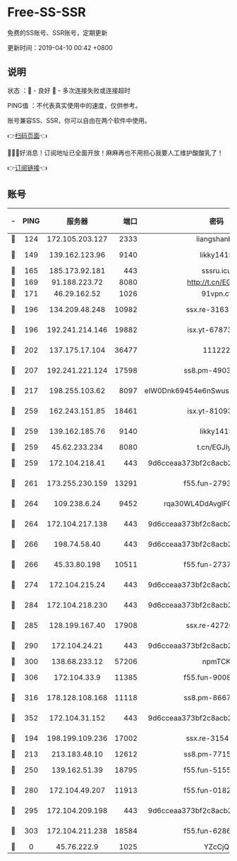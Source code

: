 # Free-SS-SSR

免费的SS账号、SSR账号，定期更新

更新时间：2019-04-10 00:42 +0800

## 说明

状态     ：🙂 - 良好 🙁 - 多次连接失败或连接超时

PING值   ：不代表真实使用中的速度，仅供参考。

账号兼容SS、SSR，你可以自由在两个软件中使用。

👉[扫码页面](https://liesauer.github.io/Free-SS-SSR/)👈

🎉🎉🎉好消息！订阅地址已全面开放！麻麻再也不用担心我要人工维护酸酸乳了！

👉[订阅链接](https://www.liesauer.net/yogurt/subscribe?ACCESS_TOKEN=DAYxR3mMaZAsaqUb)👈

## 账号

|-|PING|服务器|端口|密码|加密方式|区域|
|:----:|:----:|:-----:|-----:|:----:|:----:|:----:|
|🙂|124|172.105.203.127|2333|liangshanbo|chacha20|JP|
|🙂|149|139.162.123.96|9140|likky1415|aes-256-cfb|JP|
|🙂|165|185.173.92.181|443|sssru.icu|rc4-md5|RU|
|🙂|169|91.188.223.72|8080|http://t.cn/EGJIyrl|rc4-md5|RU|
|🙂|171|46.29.162.52|1026|91vpn.cf|rc4-md5|RU|
|🙂|196|134.209.48.248|10982|ssx.re-31631414|aes-256-cfb|US|
|🙂|196|192.241.214.146|19882|isx.yt-67873078|aes-256-cfb|US|
|🙂|202|137.175.17.104|36477|111222|aes-256-cfb|US|
|🙂|207|192.241.221.124|17598|ss8.pm-49031433|aes-256-cfb|US|
|🙂|217|198.255.103.62|8097|eIW0Dnk69454e6nSwuspv9DmS201tQ0D|aes-256-cfb|US|
|🙂|259|162.243.151.85|18461|isx.yt-81093272|aes-256-cfb|US|
|🙂|259|139.162.185.76|9140|likky1415|aes-256-cfb|DE|
|🙂|259|45.62.233.234|8080|t.cn/EGJIyrl|rc4-md5|CA|
|🙂|259|172.104.218.41|443|9d6cceaa373bf2c8acb22e60b6a58be6|aes-256-cfb|US|
|🙂|261|173.255.230.159|13291|f55.fun-27934784|aes-256-cfb|US|
|🙂|264|109.238.6.24|9452|rqa30WL4DdAvgIFG6Fs3znzTa|aes-256-cfb|FR|
|🙂|264|172.104.217.138|443|9d6cceaa373bf2c8acb22e60b6a58be6|aes-256-cfb|US|
|🙂|266|198.74.58.40|443|9d6cceaa373bf2c8acb22e60b6a58be6|aes-256-cfb|US|
|🙂|266|45.33.80.198|10511|f55.fun-27370587|aes-256-cfb|US|
|🙂|274|172.104.215.24|443|9d6cceaa373bf2c8acb22e60b6a58be6|aes-256-cfb|US|
|🙂|284|172.104.218.230|443|9d6cceaa373bf2c8acb22e60b6a58be6|aes-256-cfb|US|
|🙂|285|128.199.167.40|17908|ssx.re-42726617|aes-256-cfb|SG|
|🙂|290|172.104.24.21|443|9d6cceaa373bf2c8acb22e60b6a58be6|aes-256-cfb|US|
|🙂|300|138.68.233.12|57206|npmTCK|rc4-md5|US|
|🙂|306|172.104.33.9|11385|f55.fun-90083695|aes-256-cfb|SG|
|🙂|316|178.128.108.168|11118|ss8.pm-86671679|aes-256-cfb|SG|
|🙂|352|172.104.31.152|443|9d6cceaa373bf2c8acb22e60b6a58be6|aes-256-cfb|US|
|🙂|194|198.199.109.236|17002|ssx.re-31541673|aes-256-cfb|US|
|🙂|213|213.183.48.10|12612|ss8.pm-77157526|rc4-md5|RU|
|🙂|250|139.162.51.39|18795|f55.fun-51551874|aes-256-cfb|SG|
|🙂|280|172.104.49.207|11913|f55.fun-01827125|aes-256-cfb|SG|
|🙂|295|172.104.209.198|443|9d6cceaa373bf2c8acb22e60b6a58be6|aes-256-cfb|US|
|🙂|303|172.104.211.238|18584|f55.fun-62869034|aes-256-cfb|US|
|🙁|0|45.76.222.9|1025|YZcCjQ|rc4-md5|JP|
